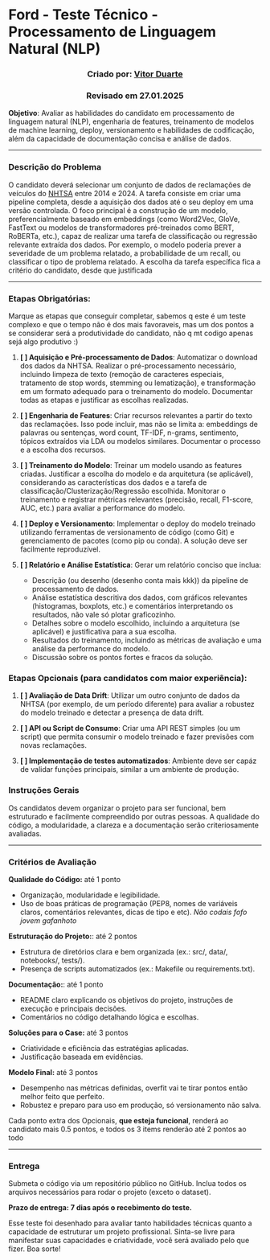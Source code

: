 # Ford - Teste Técnico - Processamento de Linguagem Natural (NLP)

### <center> Criado por: [Vitor Duarte](https://www.linkedin.com/in/uvitohugo/) </center>
### <center> Revisado em 27.01.2025 </center> 

**Objetivo**: Avaliar as habilidades do candidato em processamento de linguagem natural (NLP), engenharia de features, treinamento de modelos de machine learning, deploy, versionamento e habilidades de codificação, além da capacidade de documentação concisa e análise de dados.

---

### Descrição do Problema

O candidato deverá selecionar um conjunto de dados de reclamações de veículos do [NHTSA](https://www.nhtsa.gov/nhtsa-datasets-and-apis#complaints) entre 2014 e 2024. A tarefa consiste em criar uma pipeline completa, desde a aquisição dos dados até o seu deploy em uma versão controlada. O foco principal é a construção de um modelo, preferencialmente baseado em embeddings (como Word2Vec, GloVe, FastText ou modelos de transformadores pré-treinados como BERT, RoBERTa, etc.), capaz de realizar uma tarefa de classificação ou regressão relevante extraída dos dados. Por exemplo, o modelo poderia prever a severidade de um problema relatado, a probabilidade de um recall, ou classificar o tipo de problema relatado. A escolha da tarefa específica fica a critério do candidato, desde que justificada

---

### Etapas Obrigatórias:
 Marque as etapas que conseguir completar, sabemos q este é um teste complexo e que o tempo não é dos mais favoraveis, mas um dos pontos a se considerar será a produtividade do candidato, não q mt codigo apenas sejá algo produtivo :)

1. **[ ] Aquisição e Pré-processamento de Dados**: Automatizar o download dos dados da NHTSA. Realizar o pré-processamento necessário, incluindo limpeza de texto (remoção de caracteres especiais, tratamento de stop words, stemming ou lematização), e transformação em um formato adequado para o treinamento do modelo. Documentar todas as etapas e justificar as escolhas realizadas.

2. **[ ] Engenharia de Features**: Criar recursos relevantes a partir do texto das reclamações. Isso pode incluir, mas não se limita a: embeddings de palavras ou sentenças, word count, TF-IDF, n-grams, sentimento, tópicos extraídos via LDA ou modelos similares. Documentar o processo e a escolha dos recursos.

3. **[ ] Treinamento do Modelo**: Treinar um modelo usando as features criadas. Justificar a escolha do modelo e da arquitetura (se aplicável), considerando as características dos dados e a tarefa de classificação/Clusterização/Regressão escolhida. Monitorar o treinamento e registrar métricas relevantes (precisão, recall, F1-score, AUC, etc.) para avaliar a performance do modelo.

4. **[ ] Deploy e Versionamento**: Implementar o deploy do modelo treinado utilizando ferramentas de versionamento de código (como Git) e gerenciamento de pacotes (como pip ou conda). A solução deve ser facilmente reproduzível.

5. **[ ] Relatório e Análise Estatística**: Gerar um relatório conciso que inclua:
    - Descrição (ou desenho (desenho conta mais kkk)) da pipeline de processamento de dados.
    - Análise estatística descritiva dos dados, com gráficos relevantes (histogramas, boxplots, etc.) e comentários interpretando os resultados, não vale só plotar graficozinho.
    - Detalhes sobre o modelo escolhido, incluindo a arquitetura (se aplicável) e justificativa para a sua escolha.
    - Resultados do treinamento, incluindo as métricas de avaliação e uma análise da performance do modelo.
    - Discussão sobre os pontos fortes e fracos da solução.

### Etapas Opcionais (para candidatos com maior experiência):

1. **[ ] Avaliação de Data Drift**: Utilizar um outro conjunto de dados da NHTSA (por exemplo, de um período diferente) para avaliar a robustez do modelo treinado e detectar a presença de data drift.

2. **[ ] API ou Script de Consumo**: Criar uma API REST simples (ou um script) que permita consumir o modelo treinado e fazer previsões com novas reclamações.

3. **[ ] Implementação de testes automatizados**: Ambiente deve ser capáz de validar funções principais, similar a um ambiente de produção.

### Instruções Gerais

Os candidatos devem organizar o projeto para ser funcional, bem estruturado e facilmente compreendido por outras pessoas. A qualidade do código, a modularidade, a clareza e a documentação serão criteriosamente avaliadas.

---

### Critérios de Avaliação

**Qualidade do Código:** até 1 ponto
- Organização, modularidade e legibilidade.
- Uso de boas práticas de programação (PEP8, nomes de variáveis claros, comentários relevantes, dicas de tipo e etc). _Não codais fofo jovem gafanhoto_

**Estruturação do Projeto:**: até 2 pontos
- Estrutura de diretórios clara e bem organizada (ex.: src/, data/, notebooks/, tests/).
- Presença de scripts automatizados (ex.: Makefile ou requirements.txt).

**Documentação:**: até 1 ponto
- README claro explicando os objetivos do projeto, instruções de execução e principais decisões.
- Comentários no código detalhando lógica e escolhas.

**Soluções para o Case:** até 3 pontos
- Criatividade e eficiência das estratégias aplicadas.
- Justificação baseada em evidências.

**Modelo Final:** até 3 pontos
- Desempenho nas métricas definidas, overfit vai te tirar pontos então melhor feito que perfeito.
- Robustez e preparo para uso em produção, só versionamento não salva.

Cada ponto extra dos Opcionais, **que esteja funcional**, renderá ao candidato mais 0.5 pontos, e todos os 3 items renderão até 2 pontos ao todo

---

### Entrega

Submeta o código via um repositório público no GitHub. Inclua todos os arquivos necessários para rodar o projeto (exceto o dataset).

**Prazo de entrega: 7 dias após o recebimento do teste.**

Esse teste foi desenhado para avaliar tanto habilidades técnicas quanto a capacidade de estruturar um projeto profissional. Sinta-se livre para manifestar suas capacidades e criatividade, você será avaliado pelo que fizer. Boa sorte!

